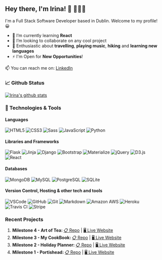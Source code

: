## Hey there, I'm Irina! 👋 &#128105;&#127995;&#8205;&#128187;
I'm a Full Stack Software Developer based in Dublin. 
Welcome to my profile! :grinning:

<!--
**irinatu17/irinatu17** is a ✨ _special_ ✨ repository because its `README.md` (this file) appears on your GitHub profile.
-->
- 🌱 I’m currently learning **React**
- 👯 I’m looking to collaborate on any cool project
- 🥰 Enthusiastic about **travelling**, **playing music**, **hiking** and **learning new languages**
- ⚡ I'm Open for **New Opportunities**!

📫 You can reach me on: [LinkedIn](https://www.linkedin.com/in/irina-tushina/)

### &#x1f4c8; Github Status 
[![Irina's github stats](https://github-readme-stats.vercel.app/api?username=irinatu17&show_icons=true&theme=dracula&hide=issues)](https://github.com/anuraghazra/github-readme-stats)
### 🔧 Technologies & Tools
 #### Languages
![HTML5](https://img.shields.io/badge/HTML5%20-%23E34F26.svg?&style=for-the-badge&logo=HTML5&logoColor=FFFFFF)
![CSS3](https://img.shields.io/badge/CSS3%20-%231572B6.svg?&style=for-the-badge&logo=CSS3&logoColor=FFFFFF)
![Sass](https://img.shields.io/badge/Sass%20-%23CC6699.svg?&style=for-the-badge&logo=Sass&logoColor=FFFFFF)
![JavaScript](https://img.shields.io/badge/JavaScript%20-%23323330.svg?&style=for-the-badge&logo=JavaScript&logoColor=F7DF1E)
![Python](https://img.shields.io/badge/Python%20-%23004D7A.svg?&style=for-the-badge&logo=python&logoColor=ffdf76)

 #### Libraries and Frameworks
![Flask](https://img.shields.io/badge/Flask%20-%23000000.svg?&style=for-the-badge&logo=Flask&logoColor=FFFFFF)
![Jinja](https://img.shields.io/badge/Jinja%20-%23000000.svg?&style=for-the-badge&logo=Jinja&logoColor=B41717)
![Django](https://img.shields.io/badge/Django%20-%23092E20.svg?&style=for-the-badge&logo=Django&logoColor=FFFFFF)
![Bootstrap](https://img.shields.io/badge/Bootstrap%20-%23563D7C.svg?&style=for-the-badge&logo=Bootstrap&logoColor=FFFFFF)
![Materialize](https://img.shields.io/badge/Materialize%20-%23EE6E73.svg?&style=for-the-badge&logo=Materialize&logoColor=FFFFFF)
![jQuery](https://img.shields.io/badge/jQuery%20-%231E2E3B.svg?&style=for-the-badge&logo=jQuery&logoColor=21ACE2)
![D3.js](https://img.shields.io/badge/D3.js%20-%23BD5350.svg?&style=for-the-badge&logo=D3.js&logoColor=F9A03C)
![React](https://img.shields.io/badge/React%20-%231572B6.svg?&style=for-the-badge&logo=React&logoColor=CCC)

#### Databases
![MongoDB](https://img.shields.io/badge/MongoDB%20-%233F2E1E.svg?&style=for-the-badge&logo=MongoDB&logoColor=47A248)
![MySQL](https://img.shields.io/badge/MySQL%20-%2300758F.svg?&style=for-the-badge&logo=MySQL&logoColor=FFFFFF)
![PostgreSQL](https://img.shields.io/badge/PostgreSQL%20-%23336791.svg?&style=for-the-badge&logo=PostgreSQL&logoColor=FFFFFF)
![SQLite](https://img.shields.io/badge/SQLite%20-%23003B57.svg?&style=for-the-badge&logo=SQLite&logoColor=FFFFFF)
 #### Version Control, Hosting & other tech and tools 
![VSCode](https://img.shields.io/badge/VSCode%20-%232B2B30.svg?&style=for-the-badge&logo=Visual%20Studio%20Code&logoColor=007ACC) 
![GitHub](https://img.shields.io/badge/GitHub%20-%23181717.svg?&style=for-the-badge&logo=GitHub&logoColor=FFFFFF)
![Git](https://img.shields.io/badge/Git%20-%23302F2F.svg?&style=for-the-badge&logo=Git&logoColor=F05032) 
![Markdown](https://img.shields.io/badge/markdown-%23000000.svg?&style=for-the-badge&logo=markdown&logoColor=white) 
![Amazon AWS](https://img.shields.io/badge/Amazon%20AWS%20-%23232F3E.svg?&style=for-the-badge&logo=Amazon%20AWS&logoColor=FF9900) 
![Heroku](https://img.shields.io/badge/Heroku%20-%23430098.svg?&style=for-the-badge&logo=Heroku&logoColor=FFFFFF) 
![Travis CI](https://img.shields.io/badge/Travis%20CI%20-%232B2F33.svg?&style=for-the-badge&logo=travis) 
![Stripe](https://img.shields.io/badge/Stripe%20-%23646EDE.svg?&style=for-the-badge&logo=Stripe&logoColor=FFFFFF) 

### Recent Projects
1.  <strong>Milestone 4 - Art of Tea: </strong><a href="https://github.com/irinatu17/Art-of-Tea" alt="Art of Tea Repo" target="_blank">📋 Repo</a> | <a href="https://art-of-tea.herokuapp.com/" alt="Art of Tea website" target="_blank"> 🖥 Live Website</a>
2.  <strong>Milestone 3 - My CookBook: </strong><a href="https://github.com/irinatu17/MyCookBook" alt="My CookBook Repo" target="_blank">📋 Repo</a> | <a href="https://mycookbook-project.herokuapp.com/" alt="My CookBook website" target="_blank">🖥 Live Website</a>
3.  <strong>Milestone 2 - Holiday Planner: </strong><a href="https://github.com/irinatu17/Holiday-Planner" alt="Holiday Planner Repo" target="_blank">📋 Repo</a> | <a href="https://irinatu17.github.io/Holiday-Planner/" alt="Holiday Planner website" target="_blank">🖥 Live Website</a>
4.  <strong>Milestone 1 - Portishead: </strong><a href="https://github.com/irinatu17/Portishead" alt="Portishead Repo" target="_blank">📋 Repo</a> | <a href="https://irinatu17.github.io/Portishead/" alt="Portishead website" target="_blank">🖥 Live Website</a>
